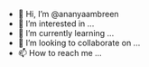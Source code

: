 - 👋 Hi, I’m @ananyaambreen
- 👀 I’m interested in ...
- 🌱 I’m currently learning ...
- 💞️ I’m looking to collaborate on ...
- 📫 How to reach me ...

<!---
ananyaambreen/ananyaambreen is a ✨ special ✨ repository because its `README.md` (this file) appears on your GitHub profile.
You can click the Preview link to take a look at your changes.
--->

